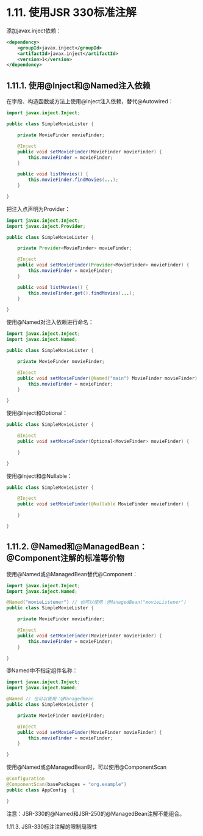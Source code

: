 # 1.11. 使用JSR 330标准注解

添加javax.inject依赖：

```xml
<dependency>
    <groupId>javax.inject</groupId>
    <artifactId>javax.inject</artifactId>
    <version>1</version>
</dependency>
```

## 1.11.1. 使用@Inject和@Named注入依赖

在字段、构造函数或方法上使用@Inject注入依赖，替代@Autowired：

```java
import javax.inject.Inject;

public class SimpleMovieLister {

    private MovieFinder movieFinder;

    @Inject
    public void setMovieFinder(MovieFinder movieFinder) {
        this.movieFinder = movieFinder;
    }

    public void listMovies() {
        this.movieFinder.findMovies(...);
    }

}
```

把注入点声明为Provider：

```java
import javax.inject.Inject;
import javax.inject.Provider;

public class SimpleMovieLister {

    private Provider<MovieFinder> movieFinder;

    @Inject
    public void setMovieFinder(Provider<MovieFinder> movieFinder) {
        this.movieFinder = movieFinder;
    }

    public void listMovies() {
        this.movieFinder.get().findMovies(...);
    }

}
```

使用@Named对注入依赖进行命名：

```java
import javax.inject.Inject;
import javax.inject.Named;

public class SimpleMovieLister {

    private MovieFinder movieFinder;

    @Inject
    public void setMovieFinder(@Named("main") MovieFinder movieFinder) {
        this.movieFinder = movieFinder;
    }

}
```

使用@Inject和Optional：

```java
public class SimpleMovieLister {

    @Inject
    public void setMovieFinder(Optional<MovieFinder> movieFinder) {

    }

}
```

使用@Inject和@Nullable：

```java
public class SimpleMovieLister {

    @Inject
    public void setMovieFinder(@Nullable MovieFinder movieFinder) {

    }

}
```

## 1.11.2. @Named和@ManagedBean：@Component注解的标准等价物

使用@Named或@ManagedBean替代@Component：

```java
import javax.inject.Inject;
import javax.inject.Named;

@Named("movieListener") // 也可以使用：@ManagedBean("movieListener")
public class SimpleMovieLister {

    private MovieFinder movieFinder;

    @Inject
    public void setMovieFinder(MovieFinder movieFinder) {
        this.movieFinder = movieFinder;
    }

}
```

@Named中不指定组件名称：

```java
import javax.inject.Inject;
import javax.inject.Named;

@Named // 也可以使用：@ManagedBean
public class SimpleMovieLister {

    private MovieFinder movieFinder;

    @Inject
    public void setMovieFinder(MovieFinder movieFinder) {
        this.movieFinder = movieFinder;
    }

}
```

使用@Named或@ManagedBean时，可以使用@ComponentScan

```java
@Configuration
@ComponentScan(basePackages = "org.example")
public class AppConfig  {

}
```

注意：JSR-330的@Named和JSR-250的@ManagedBean注解不能组合。


1.11.3. JSR-330标注注解的限制局限性





















